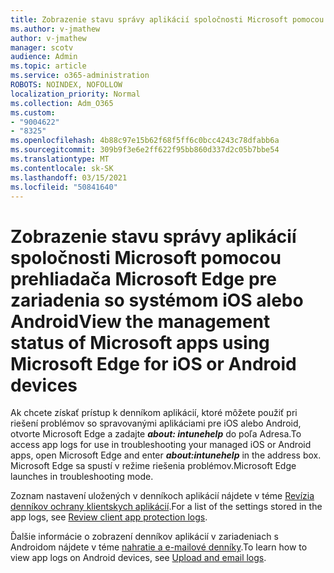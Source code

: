 ```yaml
---
title: Zobrazenie stavu správy aplikácií spoločnosti Microsoft pomocou prehliadača Microsoft Edge pre zariadenia so systémom iOS alebo Android
ms.author: v-jmathew
author: v-jmathew
manager: scotv
audience: Admin
ms.topic: article
ms.service: o365-administration
ROBOTS: NOINDEX, NOFOLLOW
localization_priority: Normal
ms.collection: Adm_O365
ms.custom:
- "9004622"
- "8325"
ms.openlocfilehash: 4b88c97e15b62f68f5ff6c0bcc4243c78dfabb6a
ms.sourcegitcommit: 309b9f3e6e2ff622f95bb860d337d2c05b7bbe54
ms.translationtype: MT
ms.contentlocale: sk-SK
ms.lasthandoff: 03/15/2021
ms.locfileid: "50841640"
---
```

# <a name="view-the-management-status-of-microsoft-apps-using-microsoft-edge-for-ios-or-android-devices"></a><span data-ttu-id="7483b-102">Zobrazenie stavu správy aplikácií spoločnosti Microsoft pomocou prehliadača Microsoft Edge pre zariadenia so systémom iOS alebo Android</span><span class="sxs-lookup"><span data-stu-id="7483b-102">View the management status of Microsoft apps using Microsoft Edge for iOS or Android devices</span></span>

<span data-ttu-id="7483b-103">Ak chcete získať prístup k denníkom aplikácií, ktoré môžete použiť pri riešení problémov so spravovanými aplikáciami pre iOS alebo Android, otvorte Microsoft Edge a zadajte ***about: intunehelp*** do poľa Adresa.</span><span class="sxs-lookup"><span data-stu-id="7483b-103">To access app logs for use in troubleshooting your managed iOS or Android apps, open Microsoft Edge and enter ***about:intunehelp*** in the address box.</span></span> <span data-ttu-id="7483b-104">Microsoft Edge sa spustí v režime riešenia problémov.</span><span class="sxs-lookup"><span data-stu-id="7483b-104">Microsoft Edge launches in troubleshooting mode.</span></span>

<span data-ttu-id="7483b-105">Zoznam nastavení uložených v denníkoch aplikácií nájdete v téme [Revízia denníkov ochrany klientskych aplikácií](https://go.microsoft.com/fwlink/?linkid=2141401).</span><span class="sxs-lookup"><span data-stu-id="7483b-105">For a list of the settings stored in the app logs, see [Review client app protection logs](https://go.microsoft.com/fwlink/?linkid=2141401).</span></span>

<span data-ttu-id="7483b-106">Ďalšie informácie o zobrazení denníkov aplikácií v zariadeniach s Androidom nájdete v téme [nahratie a e-mailové denníky](https://go.microsoft.com/fwlink/?linkid=2141408).</span><span class="sxs-lookup"><span data-stu-id="7483b-106">To learn how to view app logs on Android devices, see [Upload and email logs](https://go.microsoft.com/fwlink/?linkid=2141408).</span></span>
